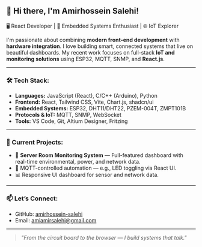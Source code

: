 ## 👋 Hi there, I'm Amirhossein Salehi!

🖥️ React Developer | 🚀 Embedded Systems Enthusiast | 🌐 IoT Explorer

I'm passionate about combining **modern front-end development** with **hardware integration**. I love building smart, connected systems that live on beautiful dashboards. My recent work focuses on full-stack **IoT and monitoring solutions** using ESP32, MQTT, SNMP, and **React.js**.

---

### 🛠️ Tech Stack:
- **Languages:** JavaScript (React), C/C++ (Arduino), Python
- **Frontend:** React, Tailwind CSS, Vite, Chart.js, shadcn/ui
- **Embedded Systems:** ESP32, DHT11/DHT22, PZEM-004T, ZMPT101B
- **Protocols & IoT:** MQTT, SNMP, WebSocket
- **Tools:** VS Code, Git, Altium Designer, Fritzing

---

### 📌 Current Projects:
- 🔧 **Server Room Monitoring System** — Full-featured dashboard with real-time environmental, power, and network data.
- 📡 MQTT-controlled automation — e.g., LED toggling via React UI.
- 📊 Responsive UI dashboard for sensor and network data.

---

### 📫 Let’s Connect:
- GitHub: [amirhossein-salehi](https://github.com/amirsalehi-tech)
- Email: amiamirsalehi@gmail.com

---

> *"From the circuit board to the browser — I build systems that talk."*
